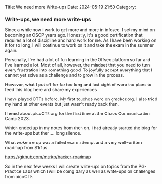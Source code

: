Title: We need more Write-ups
Date: 2024-05-19 21:50
Category: 

### Write-ups, we need more write-ups

Since a while now i work to get more and more in infosec. 
I set my mind on becoming an OSCP years ago. Honestly, it's a good certification that requires a lot of discipline and hard work for me. As I have been working on it for so long, I will continue to work on it and take the exam in the summer again. 

Personally, I've had a lot of fun learning in the Offsec platform so far and I've learned a lot. Most of all, however, the mindset that you need to turn every frustration into something good. To joyfully accept everything that I cannot yet solve as a challenge and to grow in the process.

However, what I put off for far too long and lost sight of were the plans to feed this blog here and share my experiences. 

I have played CTFs before. My first touches were on gracker.org. I also tried my hand at other events but just wasn't ready back then. 

I heard about picoCTF.org for the first time at the Chaos Communication Camp 2023. 

Which ended up in my notes from then on. I had already started the blog for the write-ups but then.... long silence. 

What woke me up was a failed exam attempt and a very well-written roadmap from S1r1us. 

https://github.com/msrkp/hacker-roadmap

So in the next few weeks I will create write-ups on topics from the PG-Practice Labs which I will be doing daily as well as write-ups on challenges from picoCTF. 

